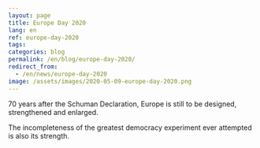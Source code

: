 ```yaml
---
layout: page
title: Europe Day 2020
lang: en
ref: europe-day-2020
tags:
categories: blog
permalink: /en/blog/europe-day-2020/
redirect_from:
  - /en/news/europe-day-2020
image: /assets/images/2020-05-09-europe-day-2020.png
---
```


70 years after the Schuman Declaration, Europe is still to be designed, strengthened and enlarged.

The incompleteness of the greatest democracy experiment ever attempted is also its strength.
